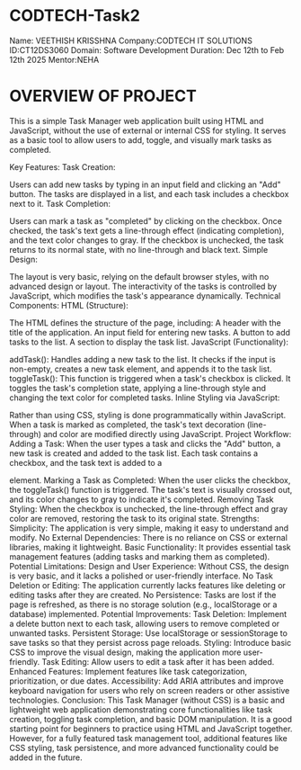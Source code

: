 # CODTECH-Task2
Name: VEETHISH KRISSHNA 
Company:CODTECH IT SOLUTIONS
ID:CT12DS3060
Domain: Software Development 
Duration: Dec 12th to Feb 12th 2025
Mentor:NEHA


# OVERVIEW OF PROJECT 
This is a simple Task Manager web application built using HTML and JavaScript, without the use of external or internal CSS for styling. It serves as a basic tool to allow users to add, toggle, and visually mark tasks as completed.

Key Features:
Task Creation:

Users can add new tasks by typing in an input field and clicking an "Add" button.
The tasks are displayed in a list, and each task includes a checkbox next to it.
Task Completion:

Users can mark a task as "completed" by clicking on the checkbox.
Once checked, the task's text gets a line-through effect (indicating completion), and the text color changes to gray.
If the checkbox is unchecked, the task returns to its normal state, with no line-through and black text.
Simple Design:

The layout is very basic, relying on the default browser styles, with no advanced design or layout.
The interactivity of the tasks is controlled by JavaScript, which modifies the task's appearance dynamically.
Technical Components:
HTML (Structure):

The HTML defines the structure of the page, including:
A header with the title of the application.
An input field for entering new tasks.
A button to add tasks to the list.
A section to display the task list.
JavaScript (Functionality):

addTask(): Handles adding a new task to the list. It checks if the input is non-empty, creates a new task element, and appends it to the task list.
toggleTask(): This function is triggered when a task's checkbox is clicked. It toggles the task's completion state, applying a line-through style and changing the text color for completed tasks.
Inline Styling via JavaScript:

Rather than using CSS, styling is done programmatically within JavaScript. When a task is marked as completed, the task's text decoration (line-through) and color are modified directly using JavaScript.
Project Workflow:
Adding a Task:
When the user types a task and clicks the "Add" button, a new task is created and added to the task list.
Each task contains a checkbox, and the task text is added to a <div> element.
Marking a Task as Completed:
When the user clicks the checkbox, the toggleTask() function is triggered.
The task's text is visually crossed out, and its color changes to gray to indicate it's completed.
Removing Task Styling:
When the checkbox is unchecked, the line-through effect and gray color are removed, restoring the task to its original state.
Strengths:
Simplicity: The application is very simple, making it easy to understand and modify.
No External Dependencies: There is no reliance on CSS or external libraries, making it lightweight.
Basic Functionality: It provides essential task management features (adding tasks and marking them as completed).
Potential Limitations:
Design and User Experience: Without CSS, the design is very basic, and it lacks a polished or user-friendly interface.
No Task Deletion or Editing: The application currently lacks features like deleting or editing tasks after they are created.
No Persistence: Tasks are lost if the page is refreshed, as there is no storage solution (e.g., localStorage or a database) implemented.
Potential Improvements:
Task Deletion: Implement a delete button next to each task, allowing users to remove completed or unwanted tasks.
Persistent Storage: Use localStorage or sessionStorage to save tasks so that they persist across page reloads.
Styling: Introduce basic CSS to improve the visual design, making the application more user-friendly.
Task Editing: Allow users to edit a task after it has been added.
Enhanced Features: Implement features like task categorization, prioritization, or due dates.
Accessibility: Add ARIA attributes and improve keyboard navigation for users who rely on screen readers or other assistive technologies.
Conclusion:
This Task Manager (without CSS) is a basic and lightweight web application demonstrating core functionalities like task creation, toggling task completion, and basic DOM manipulation. It is a good starting point for beginners to practice using HTML and JavaScript together. However, for a fully featured task management tool, additional features like CSS styling, task persistence, and more advanced functionality could be added in the future.






